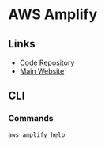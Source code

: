 # AWS Amplify

## Links

- [Code Repository](https://github.com/aws-amplify/amplify-js)
- [Main Website](https://aws.amazon.com/amplify/)

## CLI

### Commands

```sh
aws amplify help
```
